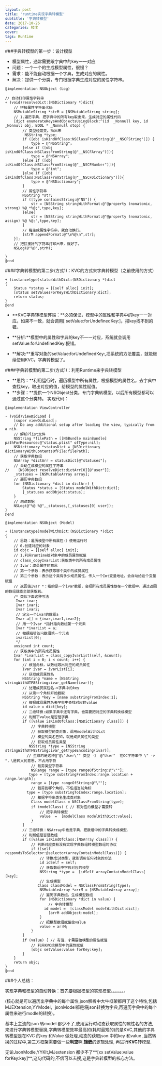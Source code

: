 ```yaml
---
layout: post
title: 'runtime实现字典转模型'
subtitle: '字典转模型'
date: 2017-10-26
categories: 技术
cover: 
tags: Runtime
---
```


###字典转模型的第一步：设计模型

- 模型属性，通常需要跟字典中的key一一对应
- 问题：一个一个的生成模型属性，很慢？
- 需求：能不能自动根据一个字典，生成对应的属性。
- 解决：提供一个分类，专门根据字典生成对应的属性字符串。

<pre><code class="language-objectivec">@implementation NSObject (Log)

// 自动打印属性字符串
+ (void)resolveDict:(NSDictionary *)dict{
    // 拼接属性字符串代码
    NSMutableString *strM = [NSMutableString string];
    // 1.遍历字典，把字典中的所有key取出来，生成对应的属性代码
    [dict enumerateKeysAndObjectsUsingBlock:^(id  _Nonnull key, id  _Nonnull obj, BOOL * _Nonnull stop) {
        // 类型经常变，抽出来
         NSString *type;
        if ([obj isKindOfClass:NSClassFromString(@"__NSCFString")]) {
            type = @"NSString";
        }else if ([obj isKindOfClass:NSClassFromString(@"__NSCFArray")]){
            type = @"NSArray";
        }else if ([obj isKindOfClass:NSClassFromString(@"__NSCFNumber")]){
            type = @"int";
        }else if ([obj isKindOfClass:NSClassFromString(@"__NSCFDictionary")]){
            type = @"NSDictionary";
        }
        // 属性字符串
        NSString *str;
        if ([type containsString:@"NS"]) {
            str = [NSString stringWithFormat:@"@property (nonatomic, strong) %@ *%@;",type,key];
        }else{
            str = [NSString stringWithFormat:@"@property (nonatomic, assign) %@ %@;",type,key];
        }
        // 每生成属性字符串，就自动换行。
        [strM appendFormat:@"\n%@\n",str];
    }];
    // 把拼接好的字符串打印出来，就好了。
    NSLog(@"%@",strM);

}
@end
</code></pre>

####字典转模型的第二步(方式1)：KVC的方式来字典转模型（之前使用的方式）

<pre><code class="language-objectivec">+ (instancetype)statusWithDict:(NSDictionary *)dict
{
    Status *status = [[self alloc] init];
    [status setValuesForKeysWithDictionary:dict];
    return status;
}
@end
</code></pre>

- **KVC字典转模型弊端：**必须保证，模型中的属性和字典中的key一一对应。如果不一致，就会调用[ setValue:forUndefinedKey:]，报key找不到的错。

- **分析:**模型中的属性和字典的key不一一对应，系统就会调用setValue:forUndefinedKey:报错。

- **解决:**重写对象的setValue:forUndefinedKey:,把系统的方法覆盖，就能继续使用KVC，字典转模型了。

####字典转模型的第二步(方式1)：利用Runtime来字典转模型

- **思路：**利用运行时，遍历模型中所有属性，根据模型的属性名，去字典中查找key，取出对应的值，给模型的属性赋值。
- **步骤：**提供一个NSObject分类，专门字典转模型，以后所有模型都可以通过这个分类转。
实现代码：

<pre><code class="language-objectivec">@implementation ViewController

- (void)viewDidLoad {
    [super viewDidLoad];
    // Do any additional setup after loading the view, typically from a nib.
    // 解析Plist文件
    NSString *filePath = [[NSBundle mainBundle] pathForResource:@"status.plist" ofType:nil];
    NSDictionary *statusDict = [NSDictionary dictionaryWithContentsOfFile:filePath];
    // 获取字典数组
    NSArray *dictArr = statusDict[@"statuses"];
    // 自动生成模型的属性字符串
//    [NSObject resolveDict:dictArr[0][@"user"]];
    _statuses = [NSMutableArray array];
    // 遍历字典数组
    for (NSDictionary *dict in dictArr) {
        Status *status = [Status modelWithDict:dict];
        [_statuses addObject:status];
    }
    // 测试数据
    NSLog(@"%@ %@",_statuses,[_statuses[0] user]);
}
@end

@implementation NSObject (Model)

+ (instancetype)modelWithDict:(NSDictionary *)dict
{
    // 思路：遍历模型中所有属性-》使用运行时
    // 0.创建对应的对象
    id objc = [[self alloc] init];
    // 1.利用runtime给对象中的成员属性赋值
    // class_copyIvarList:获取类中的所有成员属性
    // Ivar：成员属性的意思
    // 第一个参数：表示获取哪个类中的成员属性
    // 第二个参数：表示这个类有多少成员属性，传入一个Int变量地址，会自动给这个变量赋值
    // 返回值Ivar *：指的是一个ivar数组，会把所有成员属性放在一个数组中，通过返回的数组就能全部获取到。
    /* 类似下面这种写法
     Ivar ivar;
     Ivar ivar1;
     Ivar ivar2;
     // 定义一个ivar的数组a
     Ivar a[] = {ivar,ivar1,ivar2};
     // 用一个Ivar *指针指向数组第一个元素
     Ivar *ivarList = a;
     // 根据指针访问数组第一个元素
     ivarList[0];
     */
    unsigned int count;
    // 获取类中的所有成员属性
    Ivar *ivarList = class_copyIvarList(self, &count);
    for (int i = 0; i < count; i++) {
        // 根据角标，从数组取出对应的成员属性
        Ivar ivar = ivarList[i];
        // 获取成员属性名
        NSString *name = [NSString stringWithUTF8String:ivar_getName(ivar)];
        // 处理成员属性名->字典中的key
        // 从第一个角标开始截取
        NSString *key = [name substringFromIndex:1];
        // 根据成员属性名去字典中查找对应的value
        id value = dict[key];
        // 二级转换:如果字典中还有字典，也需要把对应的字典转换成模型
        // 判断下value是否是字典
        if ([value isKindOfClass:[NSDictionary class]]) {
            // 字典转模型
            // 获取模型的类对象，调用modelWithDict
            // 模型的类名已知，就是成员属性的类型
            // 获取成员属性类型
           NSString *type = [NSString stringWithUTF8String:ivar_getTypeEncoding(ivar)];
          // 生成的是这种@"@\"User\"" 类型 -》 @"User"  在OC字符串中 \" -> "，\是转义的意思，不占用字符
            // 裁剪类型字符串
            NSRange range = [type rangeOfString:@"\""];
           type = [type substringFromIndex:range.location + range.length];
            range = [type rangeOfString:@"\""];
            // 裁剪到哪个角标，不包括当前角标
          type = [type substringToIndex:range.location];
            // 根据字符串类名生成类对象
            Class modelClass = NSClassFromString(type);
            if (modelClass) { // 有对应的模型才需要转
                // 把字典转模型
                value  =  [modelClass modelWithDict:value];
            }
        }
        // 三级转换：NSArray中也是字典，把数组中的字典转换成模型.
        // 判断值是否是数组
        if ([value isKindOfClass:[NSArray class]]) {
            // 判断对应类有没有实现字典数组转模型数组的协议
            if ([self respondsToSelector:@selector(arrayContainModelClass)]) {
                // 转换成id类型，就能调用任何对象的方法
                id idSelf = self;
                // 获取数组中字典对应的模型
                NSString *type =  [idSelf arrayContainModelClass][key];
                // 生成模型
               Class classModel = NSClassFromString(type);
                NSMutableArray *arrM = [NSMutableArray array];
                // 遍历字典数组，生成模型数组
                for (NSDictionary *dict in value) {
                    // 字典转模型
                  id model =  [classModel modelWithDict:dict];
                    [arrM addObject:model];
                }
                // 把模型数组赋值给value
                value = arrM;
            }
        }
        if (value) { // 有值，才需要给模型的属性赋值
            // 利用KVC给模型中的属性赋值
            [objc setValue:value forKey:key];
        }
    }
    return objc;
}
@end
</code></pre>


###个人总结：

实现字典和模型的自动转换：首先要根据模型的实现模型。。。。。。。

(核心就是可以遍历出字典中的每个属性,json解析中大牛框架都用了这个特性,包括MJEXtension,YYModel，jsonModel都是将json转换为字典,再遍历字典中的每个属性来进行modle的转换)。

基本上主流的json 转model 都少不了,使用运行时动态获取属性的属性名的方法,来进行字典转模型替换,字典转模型效率最高的(耗时最短的)的是KVC,其他的字典转模型是在KVC 的key 和Value 做处理,动态的获取json 中的key 和value ,当然转换的过程中,第三方框架需要做一些**判空**啊,**镶嵌**的逻辑处理, 再进行**KVC**转模型.

无论JsonModle,YYKIt,MJextension 都少不了**[xx setValue:value forKey:key]**;这句代码的,不信可以去搜,这是字典转模型的核心方法。

